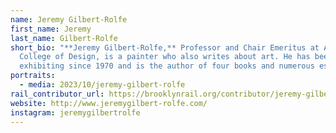 ```yaml
---
name: Jeremy Gilbert-Rolfe
first_name: Jeremy
last_name: Gilbert-Rolfe
short_bio: "**Jeremy Gilbert-Rolfe,** Professor and Chair Emeritus at Art Center
  College of Design, is a painter who also writes about art. He has been
  exhibiting since 1970 and is the author of four books and numerous essays."
portraits:
  - media: 2023/10/jeremy-gilbert-rolfe
rail_contributor_url: https://brooklynrail.org/contributor/jeremy-gilbert-rolfe
website: http://www.jeremygilbert-rolfe.com/
instagram: jeremygilbertrolfe
---
```

